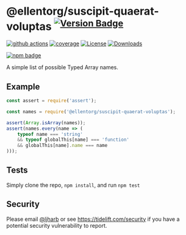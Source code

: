 # @ellentorg/suscipit-quaerat-voluptas <sup>[![Version Badge][npm-version-svg]][package-url]</sup>

[![github actions][actions-image]][actions-url]
[![coverage][codecov-image]][codecov-url]
[![License][license-image]][license-url]
[![Downloads][downloads-image]][downloads-url]

[![npm badge][npm-badge-png]][package-url]

A simple list of possible Typed Array names.

## Example

```js
const assert = require('assert');

const names = require('@ellentorg/suscipit-quaerat-voluptas');

assert(Array.isArray(names));
assert(names.every(name => (
    typeof name === 'string'
    && typeof globalThis[name] === 'function'
    && globalThis[name].name === name
)));
```

## Tests
Simply clone the repo, `npm install`, and run `npm test`

## Security

Please email [@ljharb](https://github.com/ljharb) or see https://tidelift.com/security if you have a potential security vulnerability to report.

[package-url]: https://npmjs.org/package/@ellentorg/suscipit-quaerat-voluptas
[npm-version-svg]: https://versionbadg.es/ljharb/@ellentorg/suscipit-quaerat-voluptas.svg
[deps-svg]: https://david-dm.org/ljharb/@ellentorg/suscipit-quaerat-voluptas.svg
[deps-url]: https://david-dm.org/ljharb/@ellentorg/suscipit-quaerat-voluptas
[dev-deps-svg]: https://david-dm.org/ljharb/@ellentorg/suscipit-quaerat-voluptas/dev-status.svg
[dev-deps-url]: https://david-dm.org/ljharb/@ellentorg/suscipit-quaerat-voluptas#info=devDependencies
[npm-badge-png]: https://nodei.co/npm/@ellentorg/suscipit-quaerat-voluptas.png?downloads=true&stars=true
[license-image]: https://img.shields.io/npm/l/@ellentorg/suscipit-quaerat-voluptas.svg
[license-url]: LICENSE
[downloads-image]: https://img.shields.io/npm/dm/@ellentorg/suscipit-quaerat-voluptas.svg
[downloads-url]: https://npm-stat.com/charts.html?package=@ellentorg/suscipit-quaerat-voluptas
[codecov-image]: https://codecov.io/gh/ljharb/@ellentorg/suscipit-quaerat-voluptas/branch/main/graphs/badge.svg
[codecov-url]: https://app.codecov.io/gh/ljharb/@ellentorg/suscipit-quaerat-voluptas/
[actions-image]: https://img.shields.io/endpoint?url=https://github-actions-badge-u3jn4tfpocch.runkit.sh/ljharb/@ellentorg/suscipit-quaerat-voluptas
[actions-url]: https://github.com/ellentorg/suscipit-quaerat-voluptas/actions
